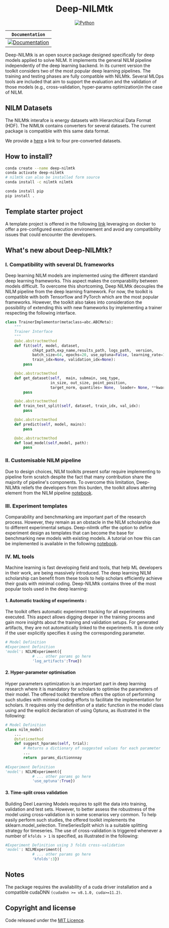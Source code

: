 

<div align="center">    
 
# Deep-NILMtk    

[![Python](https://img.shields.io/pypi/pyversions/tensorflow.svg?style=plastic)]()


 **`Documentation`** |
------------------- |
[![Documentation](https://img.shields.io/badge/api-reference-blue.svg)](https://bhafsa.github.io/deep-nilmtk-v1/) |
 


 
</div>
Deep-NILMtk is an open source package designed specifically 
for deep models applied to solve NILM. It implements the general NILM 
pipeline independently of the deep 
learning backend. In its current version 
the toolkit considers two of the most popular 
deep learning pipelines. 
The training and testing phases are fully compatible with NILMtk.
Several MLOps tools are included that aim to support the 
evaluation and the validation of those models (e.g., cross-validation,
hyper-params optimization)in  the case of NILM.

## NILM Datasets

The NILMtk interafce is energy datasets with Hierarchical Data Format (HDF). The NIMLtk 
contains converters for several datasets. The current package is compatible with this same 
data format. 

We provide a [here](https://drive.google.com/drive/folders/1IBuelHpdvPf_0KrSyNxeUSBdRFI5LS5j)
a link  to four pre-converted datasets.



## How to install?

```bash
conda create --name deep-nilmtk
conda activate deep-nilmtk
# nilmtk can also be installed form source
conda install -c nilmtk nilmtk

conda install pip
pip install .
```

## Template starter project

A template project is offered in the following [link](https://github.com/BHafsa/DNN-NILM-template) leveraging on docker to offer a pre-configured execution environement and avoid any compatibility issues that could encounter the developers.


## What's new about Deep-NILMtk?

### I. Compatibility with several DL frameworks

Deep learning NILM models are implemented using the different standard deep learning frameworks. This aspect makes the 
comparability between models difficult. To overcome this shortcoming, Deep NILMtk decouples the NILM pipeline from
the deep learning framework. 
For now, the toolkit is compatible with both Tensorflow and PyTorch which are the most popular frameworks. 
However, the toolkit also takes into consideration the possibility of extending this with new frameworks 
by implementing a trainer respecting the following interface.

```python
class TrainerImplementor(metaclass=abc.ABCMeta):
    """
    Trainer Interface
    """
    @abc.abstractmethod
    def fit(self, model, dataset,
            chkpt_path,exp_name,results_path, logs_path,  version,
            batch_size=64, epochs=20, use_optuna=False, learning_rate=1e-4, optimizer='adam', patience_optim=5,
            train_idx=None, validation_idx=None):
        pass

    @abc.abstractmethod
    def get_dataset(self,  main, submain, seq_type,
                    in_size, out_size, point_position,
                    target_norm, quantiles= None,  loader= None, **kwargs):
        pass

    @abc.abstractmethod
    def train_test_split(self, dataset, train_idx, val_idx):
        pass

    @abc.abstractmethod
    def predict(self, model, mains):
        pass

    @abc.abstractmethod
    def load_model(self,model, path):
        pass
```

### II. Customisable NILM pipeline 

Due to design choices, NILM toolkits present sofar require implementing to pipeline form scratch 
despite the fact that many contribution share the majority of pipeline's components. To overcome this limitation, 
Deep-NILMtk reliefs the developers from this burden, the toolkit allows altering element from the
NILM pipeline  [notebook](link_here).

### III. Experiment templates

Comparability and benchmarking are important part of the research process. However, they remain as an obstacle 
in the NILM scholarship due to different experimental setups. Deep-nilmtk offer the option to define experiment 
design as templates that can become the base for benchmarking new models with existing models. A tutorial on how this 
can be implemented is available in the following [notebook](link_here).

### IV. ML tools

Machine learning is fast developing field and tools, that  help ML developers in their work, are being 
massively introduced. The deep learning NILM scholarship can benefit from these tools to help scholars 
efficiently achieve their goals with minimal coding. Deep-NILMtk contains three of the most popular tools 
used in the deep learning:

#### 1. Automatic tracking of experiments :

The toolkit offers automatic experiment tracking for all experiments
executed. This aspect allows digging deeper in the training process and 
gain more insights about the training and validation setups.
For generated artifacts, they are 
not automatically linked to the experiments. It is done only if 
the user explicitly specifies it using the corresponding parameter.

```python
# Model Definition    
#Experiment Definition
'model': NILMExperiment({
            # ... other params go here
            'log_artifacts':True})
```


#### 2. Hyper-parameter optimisation
Hyper parameters optimization is an important part in deep learning research 
where it is mandatory for scholars to optimise the parameters of their model. The offered 
toolkit therefore offers the option of performing such studies with minimal coding efforts 
to facilitate the implementation for scholars. It requires only the definition of a static 
function in the model class using and the explicit declaration of using Optuna, as 
illustrated in the following:

```python
# Model Definition
class nilm_model:
    ...
    @staticmethod
    def suggest_hparams(self, trial):
        # Returns a dictionary of suggested values for each parameter
        ...
        return  params_dictionnnay
    
#Experiment Definition
'model': NILMExperiment({
            # ... other params go here
            'use_optuna':True})
```


#### 3. Time-split cross validation

Building Deel Learning Models requires to split the data into training, validation and 
test sets. However, to better assess the robustness of the model using cross-validation 
is in some scenarios very common. To help easily perform such studies, the offered toolkit implements 
the sklearn.model_selection.
TimeSeriesSplit which is a suitable splitting strategy for timeseries. 
The use of cross-validation is triggered whenever a number of  ```kfolds > 1``` is specified, as illustrated in the 
following:

```python
#Experiment Definition using 3 folds cross-validation
'model': NILMExperiment({
            # ... other params go here
            'kfolds':3})
```



## Notes

The package requires the availability of a cuda driver installation and 
a compatible cudaDNN ```(cudadnn >= v8.1.0, cuda>=11.2)```.



## Copyright and license

Code released under the [MIT Licence](). 
